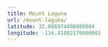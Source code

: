 ```yaml
---
title: Mount Laguna
url: /mount-laguna/
latitude: 32.866974400000004
longitude: -116.41882170000001
---
```


